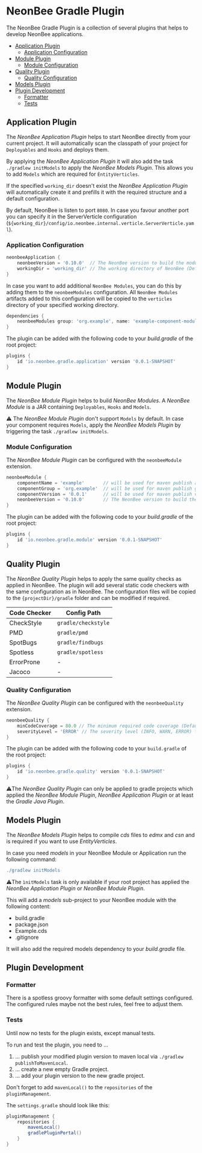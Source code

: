 # NeonBee Gradle Plugin

The NeonBee Gradle Plugin is a collection of several plugins that helps to develop NeonBee applications.

- [Application Plugin](#application-plugin)
  - [Application Configuration](#application-configuration)
- [Module Plugin](#module-plugin)
  - [Module Configuration](#module-configuration)
- [Quality Plugin](#quality-plugin)
  - [Quality Configuration](#quality-configuration)
- [Models Plugin](#models-plugin)
- [Plugin Development](#plugin-development)
  - [Formatter](#formatter)
  - [Tests](#tests)

## Application Plugin
The *NeonBee Application Plugin* helps to start NeonBee directly from your current project. It will automatically
scan the classpath of your project for `Deployables` and `Hooks` and deploys them.

By applying the *NeonBee Application Plugin* it will also add the task `./gradlew initModels` to apply
the *NeonBee Models Plugin*. This allows you to add `Models` which are required for `ÈntityVerticles`.

If the specified `working_dir` doesn't exist the *NeonBee Application Plugin* will automatically create it and
prefills it with the required structure and a default configuration.

By default, NeonBee is listen to port `8080`. In case you favour another port you can specify it in the ServerVerticle
configuration (`${working_dir}/config/io.neonbee.internal.verticle.ServerVerticle.yaml`).

### Application Configuration

```groovy
neonbeeApplication {
    neonbeeVersion = '0.10.0'  // The NeonBee version to build the module against.
    workingDir = 'working_dir' // The working directory of NeonBee (Default working_dir)
}
```

In case you want to add additional `NeonBee Modules`, you can do this by adding them to the `neonbeeModules`
configuration. All `NeonBee Modules` artifacts added to this configuration will be copied to the `verticles` directory
of your specified working directory.

```groovy
dependencies {
    neonbeeModules group: 'org.example', name: 'example-component-module', version: '1.0.0'
}
```

The plugin can be added with the following code to your *build.gradle* of the root project:

```groovy
plugins {
    id 'io.neonbee.gradle.application' version '0.0.1-SNAPSHOT'
}
```

## Module Plugin

The *NeonBee Module Plugin* helps to build *NeonBee Modules*. A *NeonBee Module* is a JAR containing
`Deployables`, `Hooks` and `Models`.

⚠️ The *NeonBee Module Plugin* don't support `Models` by default. In case your component requires `Models`,
apply the *NeonBee Models Plugin* by triggering the task `./gradlew initModels`.

### Module Configuration

The *NeonBee Module Plugin* can be configured with the `neonbeeModule` extension.

```groovy
neonbeeModule {
    componentName = 'example'       // will be used for maven publish archivesBaseName
    componentGroup = 'org.example'  // will be used for maven publish group
    componentVersion = '0.0.1'      // will be used for maven publish version
    neonbeeVersion = '0.10.0'       // The NeonBee version to build the module against.
}
```

The plugin can be added with the following code to your *build.gradle* of the root project:

```groovy
plugins {
    id 'io.neonbee.gradle.module' version '0.0.1-SNAPSHOT'
}
```

## Quality Plugin

The *NeonBee Quality Plugin* helps to apply the same quality checks as applied in NeonBee. The plugin will
add several static code checkers with the same configuration as in NeonBee. The configuration files will be
copied to the `{projectDir}/gradle` folder and can be modified if required.

| Code Checker | Config Path         |
|--------------|---------------------|
| CheckStyle   | `gradle/checkstyle` |
| PMD          | `gradle/pmd`        |
| SpotBugs     | `gradle/findbugs`   |
| Spotless     | `gradle/spotless`   |
| ErrorProne   | -                   |
| Jacoco       | -                   |

### Quality Configuration

The *NeonBee Quality Plugin* can be configured with the `neonbeeQuality` extension.

```groovy
neonbeeQuality {
    minCodeCoverage = 80.0 // The minimum required code coverage (Default 80.0)
    severityLevel = 'ERROR' // The severity level (INFO, WARN, ERROR) for the *Violations Plugin* (Default WARN)
}
```

The plugin can be added with the following code to your `build.gradle` of the root project:

```groovy
plugins {
    id 'io.neonbee.gradle.quality' version '0.0.1-SNAPSHOT'
}
```

⚠️The *NeonBee Quality Plugin* can only be applied to gradle projects which applied the *NeonBee Module Plugin*,
*NeonBee Application Plugin* or at least  the *Gradle Java Plugin*.

## Models Plugin

The *NeonBee Models Plugin* helps to compile *cds* files to *edmx* and *csn* and is required
if you want to use *EntityVerticles*.

In case you need *models* in your NeonBee Module or Application run the following command:

```groovy
./gradlew initModels
```

⚠️The `ìnitModels` task is only available if your root project has applied the *NeonBee Application Plugin*
or *NeonBee Module Plugin*.

This will add a *models* sub-project to your NeonBee module with the following content:

- build.gradle
- package.json
- Example.cds
- .gitignore

It will also add the required models dependency to your *build.gradle* file.

## Plugin Development

### Formatter

There is a spotless groovy formatter with some default settings configured.
The configured rules maybe not the best rules, feel free to adjust them.

### Tests

Until now no tests for the plugin exists, except manual tests.

To run and test the plugin, you need to ...

1. ... publish your modified plugin version to maven local via `./gradlew publishToMavenLocal`.
2. ... create a new empty Gradle project.
3. ... add your plugin version to the new gradle project.

Don't forget to add `mavenLocal()` to the `repositories` of the `pluginManagement`.

The `settings.gradle` should look like this:

```groovy
pluginManagement {
    repositories {
        mavenLocal()
        gradlePluginPortal()
    }
}
```
